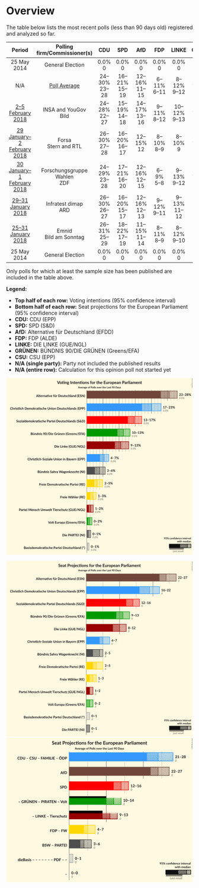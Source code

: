 # Overview

The table below lists the most recent polls (less than 90 days old) registered and analyzed so far.

| Period     | Polling firm/Commissioner(s) | CDU | SPD | AfD | FDP | LINKE | GRÜNEN | CSU |
|:----------:|:----------------------------:|:--:|:--:|:--:|:--:|:--:|:--:|:--:|
| 25 May 2014 | General Election | 0.0% <br> 0 | 0.0% <br> 0 | 0.0% <br> 0 | 0.0% <br> 0 | 0.0% <br> 0 | 0.0% <br> 0 | 0.0% <br> 0 |
| N/A | [Poll Average](average.html) | 24–30% <br> 23–28 | 16–21% <br> 15–19 | 12–16% <br> 11–15 | 6–11% <br> 6–11 | 8–12% <br> 9–12 | 10–15% <br> 10–15 | 4–6% <br> 4–6 |
| [2–5 February 2018](2018-02-05-INSAandYouGov.html) | INSA and YouGov <br> Bild | 24–28% <br> 22–27 | 15–19% <br> 14–18 | 14–17% <br> 13–16 | 9–11% <br> 8–12 | 10–12% <br> 9–13 | 11–14% <br> 11–14 | 4–6% <br> 3–6 |
| [29 January–2 February 2018](2018-02-02-Forsa.html) | Forsa <br> Stern and RTL | 26–30% <br> 27–28 | 16–20% <br> 16–17 | 12–15% <br> 12 | 8–10% <br> 8–9 | 8–10% <br> 9 | 12–15% <br> 12–13 | 4–6% <br> 5–6 |
| [30 January–1 February 2018](2018-02-01-ForschungsgruppeWahlen.html) | Forschungsgruppe Wahlen <br> ZDF | 24–29% <br> 23–28 | 17–21% <br> 16–20 | 12–16% <br> 12–15 | 6–9% <br> 5–8 | 9–13% <br> 9–12 | 12–16% <br> 12–15 | 4–6% <br> 4–6 |
| [29–31 January 2018](2018-01-31-Infratestdimap.html) | Infratest dimap <br> ARD | 26–30% <br> 26–27 | 16–20% <br> 15–17 | 12–16% <br> 12–13 | 9–12% <br> 9–11 | 9–13% <br> 11–12 | 9–13% <br> 10–11 | 4–6% <br> 5–6 |
| [25–31 January 2018](2018-01-31-Emnid.html) | Emnid <br> Bild am Sonntag | 26–31% <br> 25–29 | 18–22% <br> 17–19 | 11–15% <br> 11–14 | 8–11% <br> 8–9 | 8–12% <br> 9–10 | 9–13% <br> 11–12 | 4–6% <br> 5 |
| 25 May 2014 | General Election | 0.0% <br> 0 | 0.0% <br> 0 | 0.0% <br> 0 | 0.0% <br> 0 | 0.0% <br> 0 | 0.0% <br> 0 | 0.0% <br> 0 |

Only polls for which at least the sample size has been published are included in the table above.

**Legend:**
+ **Top half of each row:** Voting intentions (95% confidence interval)
+ **Bottom half of each row:** Seat projections for the European Parliament (95% confidence interval)
+ **CDU:** CDU (EPP)
+ **SPD:** SPD (S&D)
+ **AfD:** Alternative für Deutschland (EFDD)
+ **FDP:** FDP (ALDE)
+ **LINKE:** DIE LINKE (GUE/NGL)
+ **GRÜNEN:** BÜNDNIS 90/DIE GRÜNEN (Greens/EFA)
+ **CSU:** CSU (EPP)
+ **N/A (single party):** Party not included the published results
+ **N/A (entire row):** Calculation for this opinion poll not started yet


![Graph with voting intentions not yet produced](average.png "Voting Intentions")

![Graph with seats not yet produced](average-seats.png "Seats")
![Graph with coalitions seats not yet produced](average-coalitions-seats.png "Coalitions Seats")
